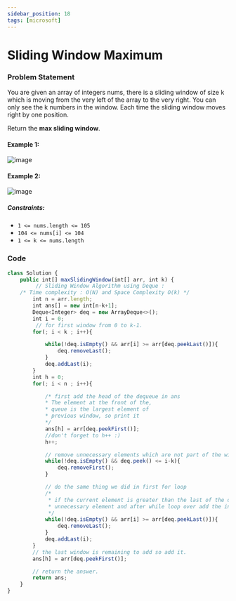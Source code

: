 ```yaml
---
sidebar_position: 18
tags: [microsoft]
---
```


# Sliding Window Maximum

### Problem Statement

You are given an array of integers nums, there is a sliding window of size k which is moving from the very left of the array to the very right. You can only see the k numbers in the window. Each time the sliding window moves right by one position.

Return the **max sliding window**.

#### Example 1:

![image](https://user-images.githubusercontent.com/77881638/206825193-ff045127-2fd1-4488-84a6-d2875240422b.png)

#### Example 2:

![image](https://user-images.githubusercontent.com/77881638/206825216-e29475fd-bc59-4c58-903d-b56e057e32b1.png)

##### Constraints:

- `1 <= nums.length <= 105`
- `104 <= nums[i] <= 104`
- `1 <= k <= nums.length`

### Code

```jsx title="JAVA Code"
class Solution {
    public int[] maxSlidingWindow(int[] arr, int k) {
         // Sliding Window Algorithm using Deque :
    /* Time complexity : O(N) and Space Complexity O(k) */
        int n = arr.length;
        int ans[] = new int[n-k+1];
        Deque<Integer> deq = new ArrayDeque<>();
        int i = 0;
         // for first window from 0 to k-1.
        for(; i < k ; i++){

            while(!deq.isEmpty() && arr[i] >= arr[deq.peekLast()]){
                deq.removeLast();
            }
            deq.addLast(i);
        }
        int h = 0;
        for(; i < n ; i++){

            /* first add the head of the dequeue in ans
            * The element at the front of the,
            * queue is the largest element of
            * previous window, so print it
            */
            ans[h] = arr[deq.peekFirst()];
            //don't forget to h++ :)
            h++;

            // remove unnecessary elements which are not part of the window.
            while(!deq.isEmpty() && deq.peek() <= i-k){
                deq.removeFirst();
            }

            // do the same thing we did in first for loop
            /*
             * if the current element is greater than the last of the deq the remove the
             * unnecessary element and after while loop over add the index at last of * deq.
             */
            while(!deq.isEmpty() && arr[i] >= arr[deq.peekLast()]){
                deq.removeLast();
            }
            deq.addLast(i);
        }
        // the last window is remaining to add so add it.
        ans[h] = arr[deq.peekFirst()];

        // return the answer.
        return ans;
    }
}
```
